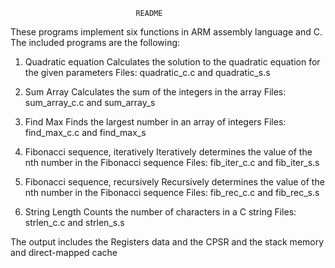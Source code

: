                                 README

These programs implement six functions in ARM assembly language and C.
The included programs are the following:

1. Quadratic equation
    Calculates the solution to the quadratic equation for the given parameters
    Files: quadratic_c.c and quadratic_s.s

2. Sum Array
    Calculates the sum of the integers in the array
    Files: sum_array_c.c and sum_array_s

3. Find Max
    Finds the largest number in an array of integers
    Files: find_max_c.c and find_max_s

4. Fibonacci sequence, iteratively
    Iteratively determines the value of the nth number in the Fibonacci sequence
    Files: fib_iter_c.c and fib_iter_s.s

5. Fibonacci sequence, recursively
    Recursively determines the value of the nth number in the Fibonacci sequence
    Files: fib_rec_c.c and fib_rec_s.s

6. String Length
    Counts the number of characters in a C string
    Files: strlen_c.c and strlen_s.s

The output includes the Registers data and the CPSR and the stack memory and direct-mapped cache
